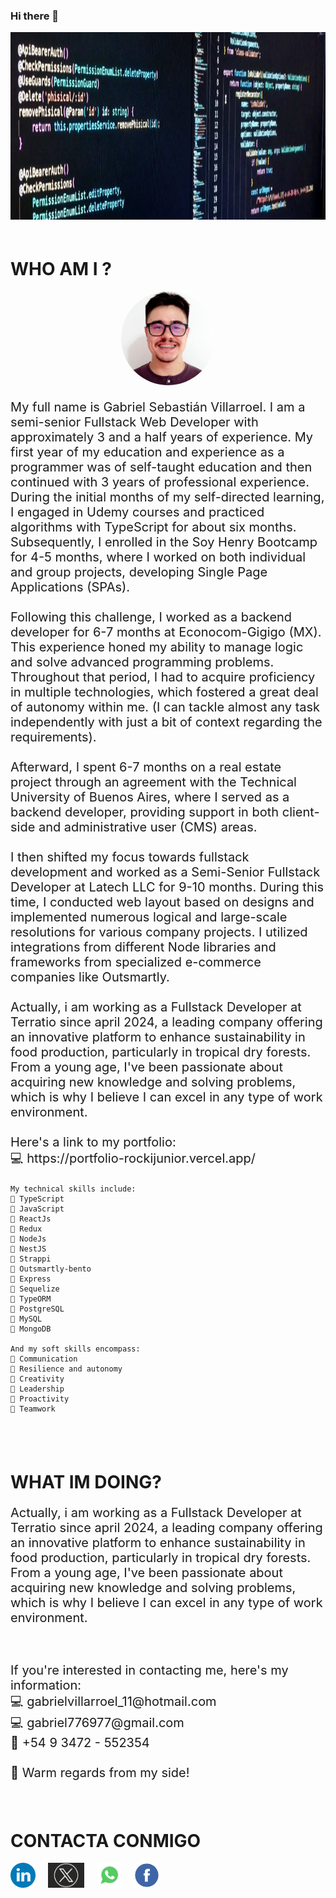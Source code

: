 ### Hi there 👋

<img src="./img/portada.jpeg" height="300" width="100%"/>

<div style="padding: 20px 0">
    <h1> WHO AM I ?</h1>
    <div style="text-align: center;">
        <img src="./img/perfil.jpeg" height="150" width="150" style="border-radius: 50%;"/>
    </div>
    <p style="font-size: 20px">My full name is Gabriel Sebastián Villarroel. I am a semi-senior Fullstack Web Developer with approximately 3 and a half years of experience. My first year of my education and experience as a programmer was of self-taught education and then continued with 3 years of professional experience. During the initial months of my self-directed learning, I engaged in Udemy courses and practiced algorithms with TypeScript for about six months. Subsequently, I enrolled in the Soy Henry Bootcamp for 4-5 months, where I worked on both individual and group projects, developing Single Page Applications (SPAs).
    <br/>
    <br/>
    Following this challenge, I worked as a backend developer for 6-7 months at Econocom-Gigigo (MX). This experience honed my ability to manage logic and solve advanced programming problems. Throughout that period, I had to acquire proficiency in multiple technologies, which fostered a great deal of autonomy within me. (I can tackle almost any task independently with just a bit of context regarding the requirements).
    <br/>
    <br/>
    Afterward, I spent 6-7 months on a real estate project through an agreement with the Technical University of Buenos Aires, where I served as a backend developer, providing support in both client-side and administrative user (CMS) areas.
    <br/>
    <br/>
    I then shifted my focus towards fullstack development and worked as a Semi-Senior Fullstack Developer at Latech LLC for 9-10 months. During this time, I conducted web layout based on designs and implemented numerous logical and large-scale resolutions for various company projects. I utilized integrations from different Node libraries and frameworks from specialized e-commerce companies like Outsmartly.
    <br/>
    <br/>
    Actually, i am working as a Fullstack Developer at Terratio since april 2024, a leading company offering an innovative platform to enhance sustainability in food production, particularly in tropical dry forests.
    From a young age, I've been passionate about acquiring new knowledge and solving problems, which is why I believe I can excel in any type of work environment.
    <br/>
    <br/>
    Here's a link to my portfolio: 
    <br/>
    💻 https://portfolio-rockijunior.vercel.app/
    
    My technical skills include:
    🔸 TypeScript
    🔸 JavaScript
    🔸 ReactJs
    🔸 Redux
    🔸 NodeJs
    🔸 NestJS
    🔸 Strappi
    🔸 Outsmartly-bento
    🔸 Express
    🔸 Sequelize
    🔸 TypeORM
    🔸 PostgreSQL
    🔸 MySQL
    🔸 MongoDB

    And my soft skills encompass:
    🔸 Communication
    🔸 Resilience and autonomy
    🔸 Creativity
    🔸 Leadership
    🔸 Proactivity
    🔸 Teamwork

</div>
<div style="padding: 20px 0">
    <h1>WHAT IM DOING?</h1>
    <p style="font-size: 20px">
    Actually, i am working as a Fullstack Developer at Terratio since april 2024, a leading company offering an innovative platform to enhance sustainability in food production, particularly in tropical dry forests. From a young age, I've been passionate about acquiring new knowledge and solving problems, which is why I believe I can excel in any type of work environment.
</div> 
<p style="font-size: 20px">
    If you're interested in contacting me, here's my information: 
    <br/>
    💻 gabrielvillarroel_11@hotmail.com 
    <br/>
    💻 gabriel776977@gmail.com 
    <br/>
    📱 +54 9 3472 -
    552354
    <br/>
    <br/>
👋 Warm regards from my side!
    <br>

<div style="padding: 20px 0">
    <h1> CONTACTA CONMIGO</h1>
    <div style="diplay: flex; flex-direcction: row; align-items: center; justify-content: space-around">
        <a href="https://www.linkedin.com/in/gabriel-villarroel/" target="_blank" style="text-decoration: none, color: #000, float: left">
            <img src="./img/linkedin.png" height="40px" style="float: left; margin-right: 20px"/> 
        </a>
        <a href="https://x.com/RockiJunior1" target="_blank" style="text-decoration: none, color: #000, float: left">
            <img src="./img/x.jpeg" height="40px" style="float: left; margin-right: 20px"/>
        </a>
        <a href="https://wa.me/+5493472552354" target="_blank" style="text-decoration: none, color: #000, float: left">
            <img src="./img/whatsapp.png" height="40px" style="float: left; margin-right: 20px"/>
        </a>
        <a href="https://www.facebook.com/gabriel.villarroel.5/" target="_blank" style="text-decoration: none, color: #000, float: left">
            <img src="./img/facebook.png" height="40px" style="float: left"/>
        </a>
    </div>
</div>

<!--
**RockiJunior/RockiJunior** is a ✨ _special_ ✨ repository because its `README.md` (this file) appears on your GitHub profile.

Here are some ideas to get you started:

- 🔭 I’m currently working on ...
- 🌱 I’m currently learning ...
- 👯 I’m looking to collaborate on ...
- 🤔 I’m looking for help with ...
- 💬 Ask me about ...
- 📫 How to reach me: ...
- 😄 Pronouns: ...
- ⚡ Fun fact: ...
-->
